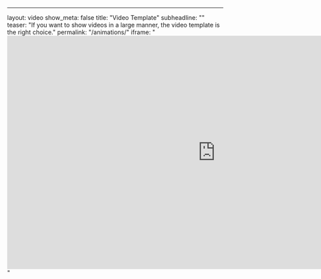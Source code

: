 ---
layout: video
show_meta: false
title: "Video Template"
subheadline: ""
teaser: "If you want to show videos in a large manner, the video template is the right choice."
permalink: "/animations/"
iframe: "<iframe width='970' height='546' src='https://www.youtube.com/watch?v=iGKtvyx1_Ss' frameborder='0' allowfullscreen></iframe>"
